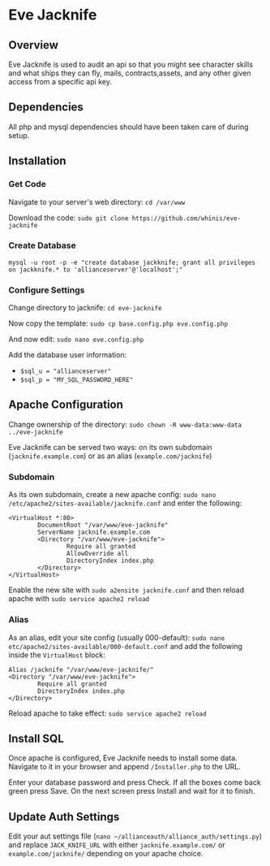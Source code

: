 # Eve Jacknife

## Overview
Eve Jacknife is used to audit an api so that you might see character skills and what ships they can fly, mails, contracts,assets, and any other given access from a specific api key.

## Dependencies
All php and mysql dependencies should have been taken care of during setup.

## Installation
### Get Code
Navigate to your server's web directory: `cd /var/www`

Download the code: `sudo git clone https://github.com/whinis/eve-jacknife`

### Create Database

    mysql -u root -p -e "create database jackknife; grant all privileges on jackknife.* to 'allianceserver'@'localhost';"

### Configure Settings

Change directory to jacknife: `cd eve-jacknife`

Now copy the template: `sudo cp base.config.php eve.config.php`

And now edit: `sudo nano eve.config.php`

Add the database user information:
 - `$sql_u = "allianceserver"`
 - `$sql_p = "MY_SQL_PASSWORD_HERE"`

## Apache Configuration

Change ownership of the directory: `sudo chown -R www-data:www-data ../eve-jacknife`

Eve Jacknife can be served two ways: on its own subdomain (`jacknife.example.com`) or as an alias (`example.com/jacknife`)

### Subdomain
As its own subdomain, create a new apache config: `sudo nano /etc/apache2/sites-available/jacknife.conf` and enter the following:

    <VirtualHost *:80>
            DocumentRoot "/var/www/eve-jacknife"
            ServerName jacknife.example.com
            <Directory "/var/www/eve-jacknife">
                    Require all granted
                    AllowOverride all
                    DirectoryIndex index.php
            </Directory>
    </VirtualHost>

Enable the new site with `sudo a2ensite jacknife.conf` and then reload apache with `sudo service apache2 reload`

### Alias
As an alias, edit your site config (usually 000-default): `sudo nano etc/apache2/sites-available/000-default.conf` and add the following inside the `VirtualHost` block:

    Alias /jacknife "/var/www/eve-jacknife/"
    <Directory "/var/www/eve-jacknife">
            Require all granted
            DirectoryIndex index.php
    </Directory>

Reload apache to take effect: `sudo service apache2 reload`

## Install SQL

Once apache is configured, Eve Jacknife needs to install some data. Navigate to it in your browser and append `/Installer.php` to the URL.

Enter your database password and press Check. If all the boxes come back green press Save. On the next screen press Install and wait for it to finish.

## Update Auth Settings

Edit your aut settings file (`nano ~/allianceauth/alliance_auth/settings.py`) and replace `JACK_KNIFE_URL` with either `jacknife.example.com/` or `example.com/jacknife/` depending on your apache choice.